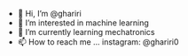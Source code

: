 - 👋 Hi, I’m @ghariri
- 👀 I’m interested in machine learning
- 🌱 I’m currently learning mechatronics
- 📫 How to reach me ... instagram: @ghariri0

<!---
ghariri/ghariri is a ✨ special ✨ repository because its `README.md` (this file) appears on your GitHub profile.
You can click the Preview link to take a look at your changes.
--->
